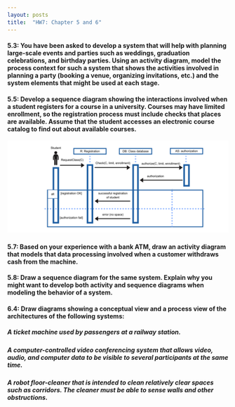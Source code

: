 ```yaml
---
layout: posts
title:  "HW7: Chapter 5 and 6"
---
```

#### 5.3: You have been asked to develop a system that will help with planning large-scale events and parties such as weddings, graduation celebrations, and birthday parties. Using an activity diagram, model the process context for such a system that shows the activities involved in planning a party (booking a venue, organizing invitations, etc.) and the system elements that might be used at each stage.

#### 5.5: Develop a sequence diagram showing the interactions involved when a student registers for a course in a university. Courses may have limited enrollment, so the registration process must include checks that places are available. Assume that the student accesses an electronic course catalog to find out about available courses.
<img src="https://github.com/jannekemorin/jannekemorin.github.io/blob/master/blogImages/janneke-hw.png" width="1000">

#### 5.7: Based on your experience with a bank ATM, draw an activity diagram that models that data processing involved when a customer withdraws cash from the machine.

#### 5.8: Draw a sequence diagram for the same system. Explain why you might want to develop both activity and sequence diagrams when modeling the behavior of a system.

#### 6.4: Draw diagrams showing a conceptual view and a process view of the architectures of the following systems:
##### A ticket machine used by passengers at a railway station.
##### A computer-controlled video conferencing system that allows video, audio, and computer data to be visible to several participants at the same time.
##### A robot floor-cleaner that is intended to clean relatively clear spaces such as corridors. The cleaner must be able to sense walls and other obstructions.
